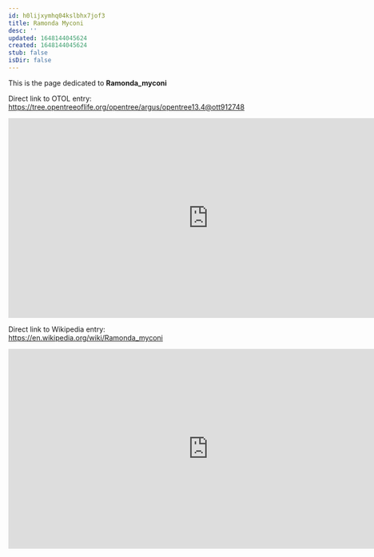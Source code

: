 ```yaml
---
id: h0lijxymhq04kslbhx7jof3
title: Ramonda Myconi
desc: ''
updated: 1648144045624
created: 1648144045624
stub: false
isDir: false
---
```

This is the page dedicated to **Ramonda_myconi**


Direct link to OTOL entry: https://tree.opentreeoflife.org/opentree/argus/opentree13.4@ott912748



<html>
    <body>
    <iframe src="https://tree.opentreeoflife.org/opentree/argus/opentree13.4@ott912748"
    width="800" height="400" frameborder="0" allowfullscreen> </iframe>
    </body>
</html>
    


Direct link to Wikipedia entry: https://en.wikipedia.org/wiki/Ramonda_myconi



<html>
    <body>
    <iframe src="https://en.wikipedia.org/wiki/Ramonda_myconi"
    width="800" height="400" frameborder="0" allowfullscreen> </iframe>
    </body>
</html>
    
